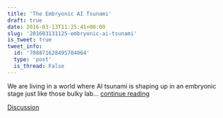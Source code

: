 ```yaml
---
title: 'The Embryonic AI Tsunami'
draft: true
date: 2016-03-13T11:25:41+00:00
slug: '201603131125-embryonic-ai-tsunami'
is_tweet: true
tweet_info:
  id: '708871628495704064'
  type: 'post'
  is_thread: False
---
```




We are living in a world where AI tsunami is shaping up in an embryonic stage just like those bulky lab... [continue reading](urls[0])

[Discussion](https://x.com/sytelus/status/708871628495704064)
